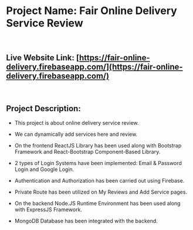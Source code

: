 # Project Name: Fair Online Delivery Service Review

<br>

## Live Website Link: [https://fair-online-delivery.firebaseapp.com/](https://fair-online-delivery.firebaseapp.com/)

<br>

## Project Description:

* This project is about online delivery service review.

* We can dynamically add services here and review.

* On the frontend ReactJS Library has been used along with Bootstrap Framework and React-Bootstrap Component-Based Library.

* 2 types of Login Systems have been implemented: Email & Password Login and Google Login.

* Authentication and Authorization has been carried out using Firebase.

* Private Route has been utilized on My Reviews and Add Service pages.

* On the backend Node.JS Runtime Environment has been used along with ExpressJS Framework.

* MongoDB Database has been integrated with the backend.


